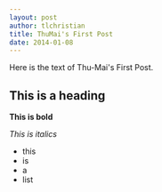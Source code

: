 ```yaml
---
layout: post
author: tlchristian
title: ThuMai's First Post
date: 2014-01-08
---
```


Here is the text of Thu-Mai's First Post.

## This is a heading

**This is bold**

*This is italics*

* this
* is
* a
* list
